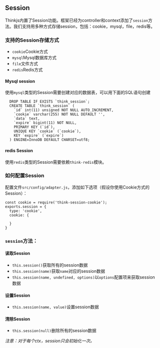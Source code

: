 ## Session

Thinkjs内置了Session功能。框架已经为controller和context添加了`session`方法。我们支持用多种方式存储session，包括：cookie，mysql，file，redis等。

### 支持的Session存储方式

* `cookie`Cookie方式
* `mysql`Mysql数据库方式
* `file`文件方式
* `redis`Redis方式

#### Mysql session

使用`mysql`类型的Session需要创建对应的数据表，可以用下面的SQL语句创建

```
  DROP TABLE IF EXISTS `think_session`;
  CREATE TABLE `think_session` (
    `id` int(11) unsigned NOT NULL AUTO_INCREMENT,
    `cookie` varchar(255) NOT NULL DEFAULT '',
    `data` text,
    `expire` bigint(11) NOT NULL,
    PRIMARY KEY (`id`),
    UNIQUE KEY `cookie` (`cookie`),
    KEY `expire` (`expire`)
  ) ENGINE=InnoDB DEFAULT CHARSET=utf8;

```
#### redis Session
使用`redis`类型的Session需要依赖`think-redis`模块。

### 如何配置Session

配置文件`src/config/adapter.js`，添加如下选项（假设你使用Cookie方式的Session）：

```
const cookie = require('think-session-cookie');
exports.session = {
  type: 'cookie',
  cookie: {

  }
}
```

### `session`方法：

#### 读取Session
* `this.session()`获取所有的session数据
* `this.session(name)`获取`name`对应的session数据
* `this.session(name, undefined, options)`以`options`配置项来获取session数据

#### 设置Session
* `this.session(name, value)`设置session数据

#### 清除Session
* `this.session(null)`删除所有的session数据

*注意：对于每个ctx，session只会初始化一次。*
